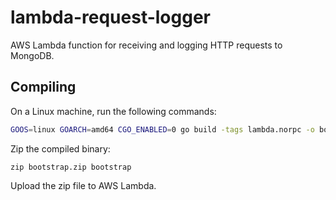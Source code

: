 # lambda-request-logger
AWS Lambda function for receiving and logging HTTP requests to MongoDB.

## Compiling
On a Linux machine, run the following commands:
```sh
GOOS=linux GOARCH=amd64 CGO_ENABLED=0 go build -tags lambda.norpc -o bootstrap main.go
```
Zip the compiled binary:
```
zip bootstrap.zip bootstrap
```
Upload the zip file to AWS Lambda.
